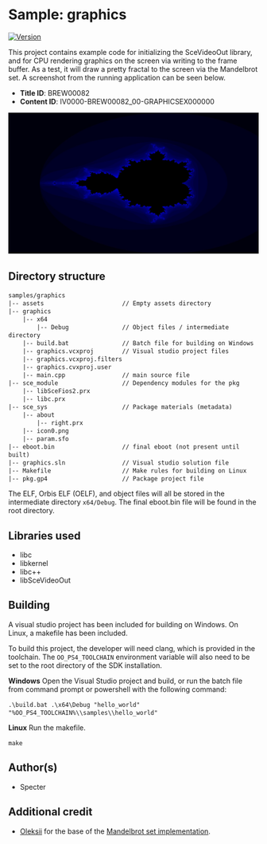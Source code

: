 # Sample: graphics

[![Version](https://img.shields.io/badge/Version-1.00-brightgreen.svg)](https://github.com/Cryptogenic/OpenOrbis-PS4-Toolchain)

This project contains example code for initializing the SceVideoOut library, and for CPU rendering graphics on the screen via writing to the frame buffer. As a test, it will draw a pretty fractal to the screen via the Mandelbrot set. A screenshot from the running application can be seen below.

- **Title ID**: BREW00082
- **Content ID**: IV0000-BREW00082_00-GRAPHICSEX000000

![screenshot](screenshot.jpg)



## Directory structure
```
samples/graphics
|-- assets                      // Empty assets directory
|-- graphics    
    |-- x64
        |-- Debug               // Object files / intermediate directory
    |-- build.bat               // Batch file for building on Windows
    |-- graphics.vcxproj        // Visual studio project files
    |-- graphics.vcxproj.filters
    |-- graphics.cvxproj.user
    |-- main.cpp                // main source file
|-- sce_module                  // Dependency modules for the pkg
    |-- libSceFios2.prx
    |-- libc.prx
|-- sce_sys                     // Package materials (metadata)
    |-- about
        |-- right.prx
    |-- icon0.png
    |-- param.sfo
|-- eboot.bin                   // final eboot (not present until built)
|-- graphics.sln                // Visual studio solution file
|-- Makefile                    // Make rules for building on Linux
|-- pkg.gp4                     // Package project file
```
The ELF, Orbis ELF (OELF), and object files will all be stored in the intermediate directory `x64/Debug`. The final eboot.bin file will be found in the root directory.



## Libraries used

- libc
- libkernel
- libc++
- libSceVideoOut



## Building

A visual studio project has been included for building on Windows. On Linux, a makefile has been included.

To build this project, the developer will need clang, which is provided in the toolchain. The `OO_PS4_TOOLCHAIN` environment variable will also need to be set to the root directory of the SDK installation.

__Windows__
Open the Visual Studio project and build, or run the batch file from command prompt or powershell with the following command:
```
.\build.bat .\x64\Debug "hello_world" "%OO_PS4_TOOLCHAIN%\\samples\\hello_world"
```

__Linux__
Run the makefile.
```
make
```



## Author(s)

- Specter



## Additional credit

- [Oleksii](https://github.com/lialkaas) for the base of the [Mandelbrot set implementation](https://github.com/lialkaas/ican-c/blob/master/math/mandelbrot.c).